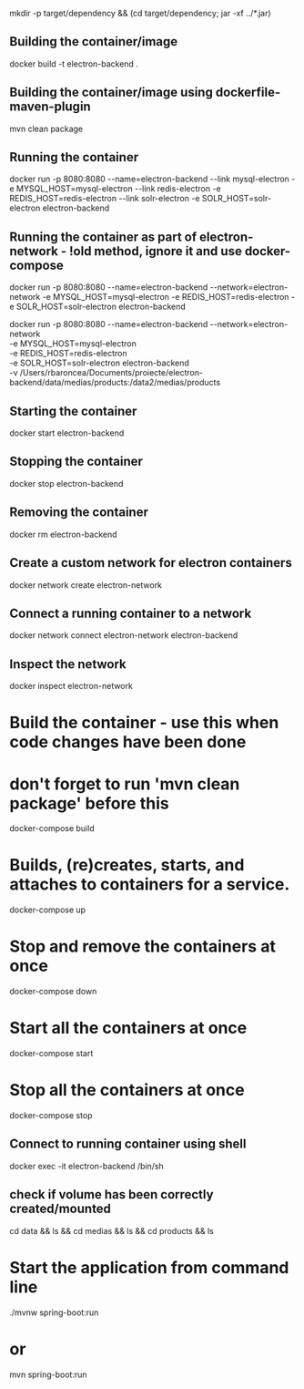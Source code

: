 mkdir -p target/dependency && (cd target/dependency; jar -xf ../*.jar)

## Building the container/image 
docker build -t electron-backend .

## Building the container/image using dockerfile-maven-plugin
mvn clean package 

## Running the container
docker run -p 8080:8080 --name=electron-backend --link mysql-electron -e MYSQL_HOST=mysql-electron --link redis-electron -e REDIS_HOST=redis-electron --link solr-electron -e SOLR_HOST=solr-electron electron-backend

## Running the container as part of electron-network - !old method, ignore it and use docker-compose
docker run -p 8080:8080 --name=electron-backend --network=electron-network -e MYSQL_HOST=mysql-electron -e REDIS_HOST=redis-electron -e SOLR_HOST=solr-electron electron-backend

docker run -p 8080:8080 --name=electron-backend --network=electron-network \
-e MYSQL_HOST=mysql-electron \
-e REDIS_HOST=redis-electron \
-e SOLR_HOST=solr-electron electron-backend \
-v /Users/rbaroncea/Documents/proiecte/electron-backend/data/medias/products:/data2/medias/products

## Starting the container
docker start electron-backend

## Stopping the container
docker stop electron-backend

## Removing the container
docker rm electron-backend

## Create a custom network for electron containers
docker network create electron-network

## Connect a running container to a network
docker network connect electron-network electron-backend

## Inspect the network
docker inspect electron-network

# Build the container - use this when code changes have been done 
# don't forget to run 'mvn clean package' before this
docker-compose build

# Builds, (re)creates, starts, and attaches to containers for a service.
docker-compose up

# Stop and remove the containers at once
docker-compose down

# Start all the containers at once
docker-compose start

# Stop all the containers at once
docker-compose stop

## Connect to running container using shell
docker exec -it electron-backend /bin/sh

## check if volume has been correctly created/mounted
cd data && ls && cd medias && ls && cd products && ls

# Start the application from command line
./mvnw spring-boot:run
# or
mvn spring-boot:run